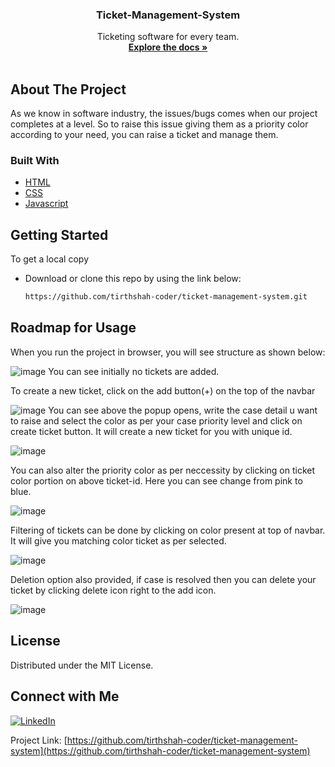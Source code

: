 <div align="center">
  <h3 align="center">Ticket-Management-System</h3>

  <p align="center">
    Ticketing software for every team.
    <br />
    <a href="https://github.com/tirthshah-coder/ticket-management-system"><strong>Explore the docs »</strong></a>
    <br />
    <br />
  </p>
</div>

## About The Project
As we know in software industry, the issues/bugs comes when our project completes at a level. So to raise this issue giving them as a priority color according to your need, you can raise a ticket and manage them. 

### Built With
* [HTML](https://www.w3schools.com/html/)
* [CSS](https://www.w3schools.com/css/)
* [Javascript](https://developer.mozilla.org/en-US/docs/Web/JavaScript)

## Getting Started
To get a local copy
* Download or clone this repo by using the link below:
  ```sh
  https://github.com/tirthshah-coder/ticket-management-system.git
  ```
  
## Roadmap for Usage
When you run the project in browser, you will see structure as shown below:

![image](https://github.com/tirthshah-coder/ticket-management-system/blob/main/Ticket_Management_Images/1.png?raw=true)
You can see initially no tickets are added.

To create a new ticket, click on the add button(+) on the top of the navbar

![image](https://github.com/tirthshah-coder/ticket-management-system/blob/main/Ticket_Management_Images/2_LI.jpg?raw=true)
You can see above the popup opens, write the case detail u want to raise and select the color as per your case priority level and click on create ticket button. It will create a new ticket for you with unique id.

![image](https://github.com/tirthshah-coder/ticket-management-system/blob/main/Ticket_Management_Images/3.PNG?raw=true)

You can also alter the priority color as per neccessity by clicking on ticket color portion on above ticket-id. Here you can see change from pink to blue.

![image](https://github.com/tirthshah-coder/ticket-management-system/blob/main/Ticket_Management_Images/4_LI.jpg?raw=true)

Filtering of tickets can be done by clicking on color present at top of navbar. It will give you matching color ticket as per selected.

![image](https://github.com/tirthshah-coder/ticket-management-system/blob/main/Ticket_Management_Images/5_LI.jpg?raw=true)

Deletion option also provided, if case is resolved then you can delete your ticket by clicking delete icon right to the add icon.

![image](https://github.com/tirthshah-coder/ticket-management-system/blob/main/Ticket_Management_Images/6_LI.jpg?raw=true)

## License
Distributed under the MIT License. 

## Connect with Me
<a href="https://www.linkedin.com/in/tirth-j-shah/" target="_blank"><img src="https://img.shields.io/badge/LinkedIn-%230077B5.svg?&style=flat-square&logo=linkedin&logoColor=white" alt="LinkedIn"></a>

Project Link: [https://github.com/tirthshah-coder/ticket-management-system](https://github.com/tirthshah-coder/ticket-management-system)

